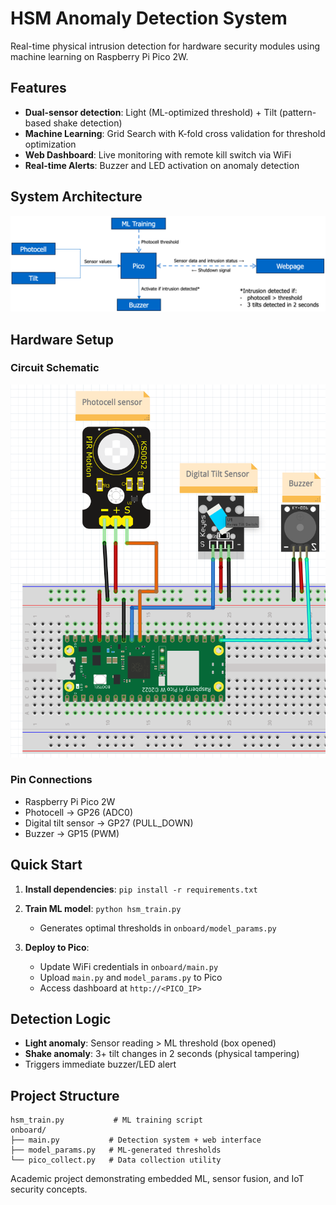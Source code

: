 # HSM Anomaly Detection System

Real-time physical intrusion detection for hardware security modules using machine learning on Raspberry Pi Pico 2W.

## Features

- **Dual-sensor detection**: Light (ML-optimized threshold) + Tilt (pattern-based shake detection)
- **Machine Learning**: Grid Search with K-fold cross validation for threshold optimization
- **Web Dashboard**: Live monitoring with remote kill switch via WiFi
- **Real-time Alerts**: Buzzer and LED activation on anomaly detection

## System Architecture

![Block Diagram](img/blockdiagram.png)

## Hardware Setup

### Circuit Schematic
![Circuit Schematic](img/schematic.png)

### Pin Connections
- Raspberry Pi Pico 2W
- Photocell → GP26 (ADC0)
- Digital tilt sensor → GP27 (PULL_DOWN) 
- Buzzer → GP15 (PWM)

## Quick Start

1. **Install dependencies**: `pip install -r requirements.txt`

2. **Train ML model**: `python hsm_train.py`
   - Generates optimal thresholds in `onboard/model_params.py`

3. **Deploy to Pico**:
   - Update WiFi credentials in `onboard/main.py`
   - Upload `main.py` and `model_params.py` to Pico
   - Access dashboard at `http://<PICO_IP>`

## Detection Logic

- **Light anomaly**: Sensor reading > ML threshold (box opened)
- **Shake anomaly**: 3+ tilt changes in 2 seconds (physical tampering)
- Triggers immediate buzzer/LED alert

## Project Structure

```
hsm_train.py           # ML training script
onboard/
├── main.py           # Detection system + web interface
├── model_params.py   # ML-generated thresholds
└── pico_collect.py   # Data collection utility
```

Academic project demonstrating embedded ML, sensor fusion, and IoT security concepts.